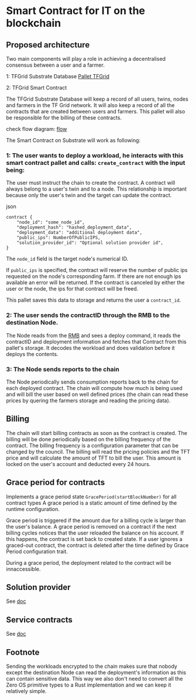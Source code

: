 # Smart Contract for IT on the blockchain

## Proposed architecture

Two main components will play a role in achieving a decentralised consensus between a user and a farmer.

1: TFGrid Substrate Database [Pallet TFGrid](../pallet-tfgrid/readme.md)

2: TFGrid Smart Contract

The TFGrid Substrate Database will keep a record of all users, twins, nodes and farmers in the TF Grid network. It will also keep a record of all the contracts that are created between users and farmers. This pallet will also be responsible for the billing of these contracts.

check flow diagram: [flow](./flow.png)

The Smart Contract on Substrate will work as following:

### 1: The user wants to deploy a workload, he interacts with this smart contract pallet and calls: `create_contract` with the input being:

The user must instruct the chain to create the contract. A contract will always belong to a user's twin and to a node. This relationship is important because only the user's twin and the target can update the contract.

json

```
contract {
    "node_id": "some_node_id",
    "deployment_hash": "hashed_deployment_data",
	"deployment_data": "additional deployment data",
    "public_ips": NumberOfPublicIPS,
	"solution_provider_id": "Optional solution provider id",
}
```

The `node_id` field is the target node's numerical ID.

If `public_ips` is specified, the contract will reserve the number of public ips requested on the node's corresponding farm. If there are not enough ips available an error will be returned. If the contract is canceled by either the user or the node, the ips for that contract will be freed.

This pallet saves this data to storage and returns the user a `contract_id`.

### 2: The user sends the contractID through the RMB to the destination Node.

The Node reads from the [RMB](https://github.com/threefoldtech/rmb) and sees a deploy command, it reads the contractID and deployment information and fetches that Contract from this pallet's storage. It decodes the workload and does validation before it deploys the contents. 

### 3: The Node sends reports to the chain

The Node periodically sends consumption reports back to the chain for each deployed contract. The chain will compute how much is being used and will bill the user based on well defined prices (the chain can read these prices by quering the farmers storage and reading the pricing data).

## Billing

The chain will start billing contracts as soon as the contract is created. The billing will be done periodically based on the billing frequency of the contract. The billing frequency is a configuration parameter that can be changed by the council. The billing will read the pricing policies and the TFT price and will calculate the amount of TFT to bill the user. This amount is locked on the user's account and deducted every 24 hours.

## Grace period for contracts

Implements a grace period state `GracePeriod(startBlockNumber)` for all contract types
A grace period is a static amount of time defined by the runtime configuration.

Grace period is triggered if the amount due for a billing cycle is larger than the user's balance.
A grace period is removed on a contract if the next billing cycles notices that the user reloaded the balance on his account.
If this happens, the contract is set back to created state. If a user ignores a graced-out contract, the contract is deleted after the time defined by Grace Period configuration trait.

During a grace period, the deployment related to the contract will be innaccessible.

## Solution provider

See [doc](./solution_provider.md)

## Service contracts

See [doc](./service_consumer_contract_spec.md)

## Footnote

Sending the workloads encrypted to the chain makes sure that nobody except the destination Node can read the deployment's information as this can contain sensitive data. This way we also don't need to convert all the Zero OS primitive types to a Rust implementation and we can keep it relatively simple.
